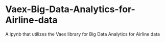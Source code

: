 # Vaex-Big-Data-Analytics-for-Airline-data
A ipynb that utilizes the Vaex library for Big Data Analytics for Airline data
